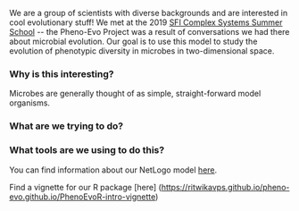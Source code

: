 We are a group of scientists with diverse backgrounds and are interested in cool evolutionary stuff! We met at the 2019 [SFI Complex Systems Summer School](https://www.santafe.edu/engage/learn/schools/sfi-complex-systems-summer-school) -- the Pheno-Evo Project was a result of conversations we had there about microbial evolution. Our goal is to use this model to study the evolution of phenotypic diversity in microbes in two-dimensional space.

### Why is this interesting?

Microbes are generally thought of as simple, straight-forward model organisms. 

### What are we trying to do?



### What tools are we using to do this?

You can find information about our NetLogo model [here](https://ritwikavps.github.io/pheno-evo.github.io/netlogomodel).

Find a vignette for our R package [here] (https://ritwikavps.github.io/pheno-evo.github.io/PhenoEvoR-intro-vignette)
